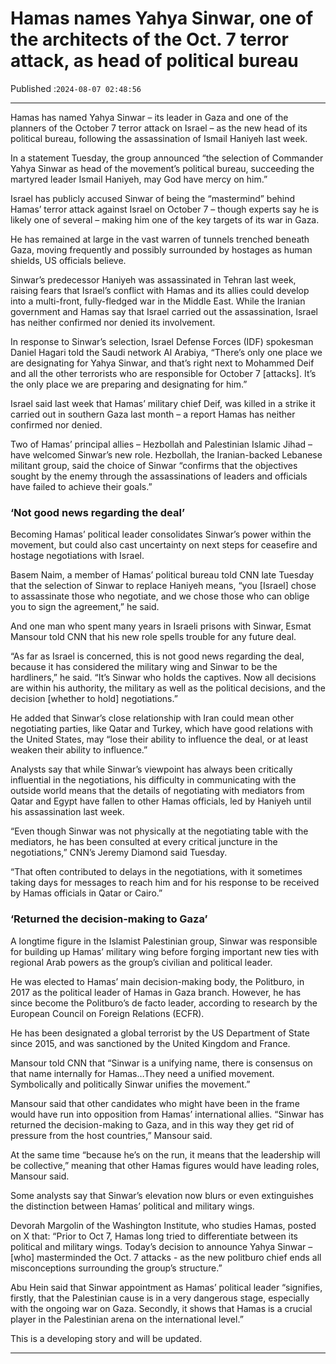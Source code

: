 # Hamas names Yahya Sinwar, one of the architects of the Oct. 7 terror attack, as head of political bureau

Published :`2024-08-07 02:48:56`

---

Hamas has named Yahya Sinwar – its leader in Gaza and one of the planners of the October 7 terror attack on Israel – as the new head of its political bureau, following the assassination of Ismail Haniyeh last week.

In a statement Tuesday, the group announced “the selection of Commander Yahya Sinwar as head of the movement’s political bureau, succeeding the martyred leader Ismail Haniyeh, may God have mercy on him.”

Israel has publicly accused Sinwar of being the “mastermind” behind Hamas’ terror attack against Israel on October 7 – though experts say he is likely one of several – making him one of the key targets of its war in Gaza.

He has remained at large in the vast warren of tunnels trenched beneath Gaza, moving frequently and possibly surrounded by hostages as human shields, US officials believe.

Sinwar’s predecessor Haniyeh was assassinated in Tehran last week, raising fears that Israel’s conflict with Hamas and its allies could develop into a multi-front, fully-fledged war in the Middle East. While the Iranian government and Hamas say that Israel carried out the assassination, Israel has neither confirmed nor denied its involvement.

In response to Sinwar’s selection, Israel Defense Forces (IDF) spokesman Daniel Hagari told the Saudi network Al Arabiya, “There’s only one place we are designating for Yahya Sinwar, and that’s right next to Mohammed Deif and all the other terrorists who are responsible for October 7 [attacks]. It’s the only place we are preparing and designating for him.”

Israel said last week that Hamas’ military chief Deif, was killed in a strike it carried out in southern Gaza last month – a report Hamas has neither confirmed nor denied.

Two of Hamas’ principal allies – Hezbollah and Palestinian Islamic Jihad – have welcomed Sinwar’s new role.  Hezbollah, the Iranian-backed Lebanese militant group, said the choice of Sinwar “confirms that the objectives sought by the enemy through the assassinations of leaders and officials have failed to achieve their goals.”

### ‘Not good news regarding the deal’

Becoming Hamas’ political leader consolidates Sinwar’s power within the movement, but could also cast uncertainty on next steps for ceasefire and hostage negotiations with Israel.

Basem Naim, a member of Hamas’ political bureau told CNN late Tuesday that the selection of Sinwar to replace Haniyeh means, “you [Israel] chose to assassinate those who negotiate, and we chose those who can oblige you to sign the agreement,” he said.

And one man who spent many years in Israeli prisons with Sinwar, Esmat Mansour told CNN that his new role spells trouble for any future deal.

“As far as Israel is concerned, this is not good news regarding the deal, because it has considered the military wing and Sinwar to be the hardliners,” he said. “It’s Sinwar who holds the captives. Now all decisions are within his authority, the military as well as the political decisions, and the decision [whether to hold] negotiations.”

He added that Sinwar’s close relationship with Iran could mean other negotiating parties, like Qatar and Turkey, which have good relations with the United States, may “lose their ability to influence the deal, or at least weaken their ability to influence.”

Analysts say that while Sinwar’s viewpoint has always been critically influential in the negotiations, his difficulty in communicating with the outside world means that the details of negotiating with mediators from Qatar and Egypt have fallen to other Hamas officials, led by Haniyeh until his assassination last week.

“Even though Sinwar was not physically at the negotiating table with the mediators, he has been consulted at every critical juncture in the negotiations,” CNN’s Jeremy Diamond said Tuesday.

“That often contributed to delays in the negotiations, with it sometimes taking days for messages to reach him and for his response to be received by Hamas officials in Qatar or Cairo.”

### ‘Returned the decision-making to Gaza’

A longtime figure in the Islamist Palestinian group, Sinwar was responsible for building up Hamas’ military wing before forging important new ties with regional Arab powers as the group’s civilian and political leader.

He was elected to Hamas’ main decision-making body, the Politburo, in 2017 as the political leader of Hamas in Gaza branch. However, he has since become the Politburo’s de facto leader, according to research by the European Council on Foreign Relations (ECFR).

He has been designated a global terrorist by the US Department of State since 2015, and was sanctioned by the United Kingdom and France.

Mansour told CNN that “Sinwar is a unifying name, there is consensus on that name internally for Hamas…They need a unified movement. Symbolically and politically Sinwar unifies the movement.”

Mansour said that other candidates who might have been in the frame would have run into opposition from Hamas’ international allies. “Sinwar has returned the decision-making to Gaza, and in this way they get rid of pressure from the host countries,” Mansour said.

At the same time “because he’s on the run, it means that the leadership will be collective,” meaning that other Hamas figures would have leading roles, Mansour said.

Some analysts say that Sinwar’s elevation now blurs or even extinguishes the distinction between Hamas’ political and military wings.

Devorah Margolin of the Washington Institute, who studies Hamas, posted on X that: “Prior to Oct 7, Hamas long tried to differentiate between its political and military wings. Today’s decision to announce Yahya Sinwar – [who] masterminded the Oct. 7 attacks - as the new politburo chief ends all misconceptions surrounding the group’s structure.”

Abu Hein said that Sinwar appointment as Hamas’ political leader “signifies, firstly, that the Palestinian cause is in a very dangerous stage, especially with the ongoing war on Gaza. Secondly, it shows that Hamas is a crucial player in the Palestinian arena on the international level.”

This is a developing story and will be updated.

---

